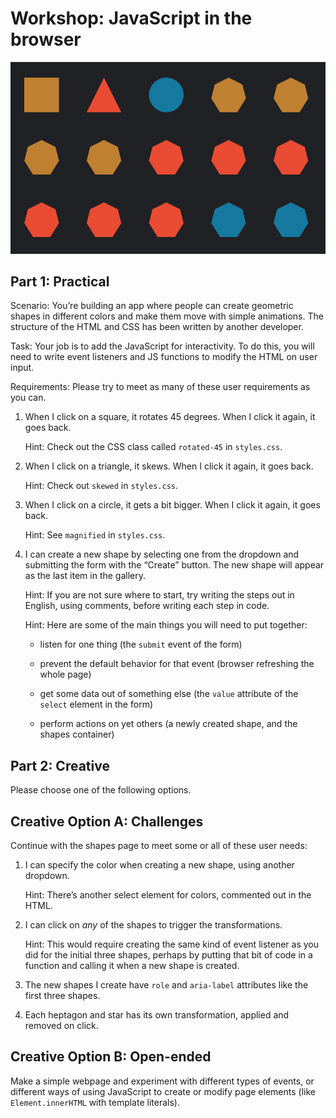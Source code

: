 # Workshop: JavaScript in the browser

![Geometric shapes in several colors in a grid](../../lectures/images/shapes-workshop-events.png)

## Part 1: Practical

Scenario: You’re building an app where people can create geometric shapes
in different colors and make them move with simple animations. The
structure of the HTML and CSS has been written by another developer.

Task: Your job is to add the JavaScript for interactivity. To do this, you will
need to write event listeners and JS functions to modify the HTML on user
input.

Requirements: Please try to meet as many of these user requirements as you can.

1. When I click on a square, it rotates 45 degrees. When I click it again, it
   goes back.

   Hint: Check out the CSS class called `rotated-45` in `styles.css`.

2. When I click on a triangle, it skews. When I click it again, it goes back.

   Hint: Check out `skewed` in `styles.css`.

3. When I click on a circle, it gets a bit bigger. When I click it again, it
   goes back.

   Hint: See `magnified` in `styles.css`.

4. I can create a new shape by selecting one from the dropdown and submitting
   the form with the “Create” button. The new shape will appear as the last
   item in the gallery.

   Hint: If you are not sure where to start, try writing the steps out in
   English, using comments, before writing each step in code.

   Hint: Here are some of the main things you will need to put together:

     - listen for one thing (the `submit` event of the form)

     - prevent the default behavior for that event (browser refreshing the whole page)

     - get some data out of something else (the `value` attribute of the `select`
       element in the form)

     - perform actions on yet others (a newly created shape, and the shapes
       container)

## Part 2: Creative

Please choose one of the following options.

## Creative Option A: Challenges

Continue with the shapes page to meet some or all of these user needs:

1. I can specify the color when creating a new shape, using another dropdown.

   Hint: There’s another select element for colors, commented out in the HTML.

2. I can click on *any* of the shapes to trigger the transformations.

   Hint: This would require creating the same kind of event listener as you did
   for the initial three shapes, perhaps by putting that bit of code in
   a function and calling it when a new shape is created.

3. The new shapes I create have `role` and `aria-label` attributes like the
   first three shapes.

4. Each heptagon and star has its own transformation, applied and removed on click.

## Creative Option B: Open-ended

Make a simple webpage and experiment with different types of events, or
different ways of using JavaScript to create or modify page elements (like
`Element.innerHTML` with template literals).
